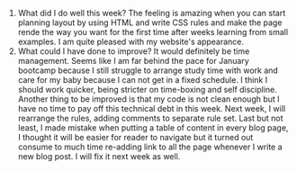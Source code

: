1. What did I do well this week?
The feeling is amazing when you can start planning layout by using HTML and write CSS rules and make the page rende the way you want for the first time after weeks learning from small examples. I am quite pleased with my website's appearance.
2. What could I have done to improve?
It would definitely be time management. Seems like I am far behind the pace for January bootcamp because I still struggle to arrange study time with work and care for my baby because I can not get in a fixed schedule. I think I should work quicker, being stricter on time-boxing and self discipline.
Another thing to be improved is that my code is not clean enough but I have no time to pay off this technical debt in this week. Next week, I will rearrange the rules, adding comments to separate rule set.
Last but not least, I made mistake when putting a table of content in every blog page, I thought it will be easier for reader to navigate but it turned out consume to much time re-adding link to all the page whenever I write a new blog post. I will fix it next week as well.